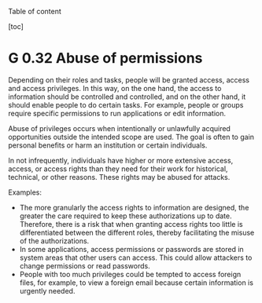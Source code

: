 Table of content

[toc]
 
G 0.32 Abuse of permissions
====================================

Depending on their roles and tasks, people will be granted access, access and access privileges. In this way, on the one hand, the access to information should be controlled and controlled, and on the other hand, it should enable people to do certain tasks. For example, people or groups require specific permissions to run applications or edit information.

Abuse of privileges occurs when intentionally or unlawfully acquired opportunities outside the intended scope are used. The goal is often to gain personal benefits or harm an institution or certain individuals.

In not infrequently, individuals have higher or more extensive access, access, or access rights than they need for their work for historical, technical, or other reasons. These rights may be abused for attacks.

Examples:

* The more granularly the access rights to information are designed, the greater the care required to keep these authorizations up to date. Therefore, there is a risk that when granting access rights too little is differentiated between the different roles, thereby facilitating the misuse of the authorizations.
* In some applications, access permissions or passwords are stored in system areas that other users can access. This could allow attackers to change permissions or read passwords.
* People with too much privileges could be tempted to access foreign files, for example, to view a foreign email because certain information is urgently needed.
